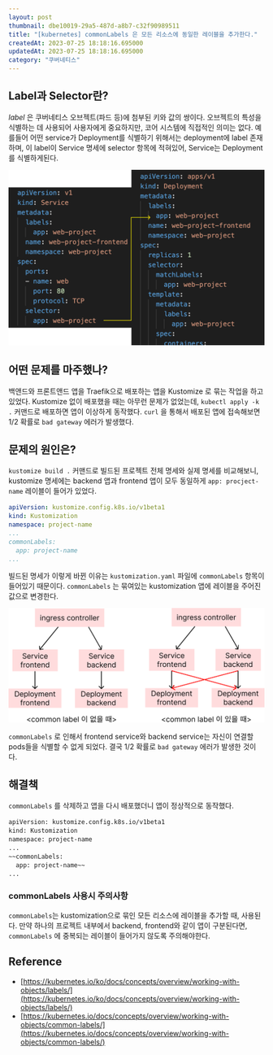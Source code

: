 ```yaml
---
layout: post
thumbnail: dbe10019-29a5-487d-a8b7-c32f90989511
title: "[kubernetes] commonLabels 은 모든 리소스에 동일한 레이블을 추가한다."
createdAt: 2023-07-25 18:18:16.695000
updatedAt: 2023-07-25 18:18:16.695000
category: "쿠버네티스"
---
```


## Label과 Selector란?

*label* 은 쿠버네티스 오브젝트(파드 등)에 첨부된 키와 값의 쌍이다. 오브젝트의 특성을 식별하는 데 사용되어 사용자에게 중요하지만, 코어 시스템에 직접적인 의미는 없다. 예를들어 어떤 service가 Deployment를 식별하기 위해서는 deployment에 label 존재하며, 이 label이 Service 명세에 selector 항목에 적혀있어, Service는 Deployment를 식별하게된다.
 

<img alt="image" src="/images/dbe10019-29a5-487d-a8b7-c32f90989511"/>


## 어떤 문제를 마주했나?

 백앤드와 프론트앤드 앱을 Traefik으로 배포하는 앱을 Kustomize 로 묶는 작업을 하고 있었다. Kustomize 없이 배포했을 때는 아무런 문제가 없었는데, ``kubectl apply -k .`` 커맨드로 배포하면 앱이 이상하게 동작했다. ``curl`` 을 통해서 배포된 앱에 접속해보면 1/2 확률로 ``bad gateway`` 에러가 발생했다.

## 문제의 원인은?

``kustomize build .`` 커맨드로 빌드된 프로젝트 전체 명세와 실제 명세를 비교해보니, kustomize 명세에는 backend 앱과 frontend 앱이 모두 동일하게 ``app: procject-name`` 레이블이 들어가 있었다.

``````yaml
apiVersion: kustomize.config.k8s.io/v1beta1
kind: Kustomization
namespace: project-name
...
commonLabels:
  app: project-name
...
``````

빌드된 명세가 이렇게 바뀐 이유는 ``kustomization.yaml`` 파일에 ``commonLabels`` 항목이 들어있기 때문이다. ``commonLabels`` 는 묶여있는 kustomization 앱에 레이블을 주어진 값으로 변경한다.



<img alt="image" src="/images/0c205268-103b-40bf-a074-820062f669b5"/>


``commonLabels`` 로 인해서 frontend service와 backend service는 자신이 연결할 pods들을 식별할 수 없게 되었다. 결국 1/2 확률로 ``bad gateway`` 에러가 발생한 것이다. 

## 해결책

``commonLabels`` 를 삭제하고 앱을 다시 배포했더니 앱이 정상적으로 동작했다. 

``````bash
apiVersion: kustomize.config.k8s.io/v1beta1
kind: Kustomization
namespace: project-name
...
~~commonLabels:
  app: project-name~~
...
``````

### commonLabels 사용시 주의사항

``commonLabels``는 kustomization으로 묶인 모든 리소스에 레이블을 추가할 때, 사용된다. 만약 하나의 프로젝트 내부에서 backend, frontend와 같이 앱이 구분된다면, ``commonLabels`` 에 중복되는 레이블이 들어가지 않도록 주의해야한다.

## Reference

- [https://kubernetes.io/ko/docs/concepts/overview/working-with-objects/labels/](https://kubernetes.io/ko/docs/concepts/overview/working-with-objects/labels/)
- [https://kubernetes.io/docs/concepts/overview/working-with-objects/common-labels/](https://kubernetes.io/docs/concepts/overview/working-with-objects/common-labels/)
